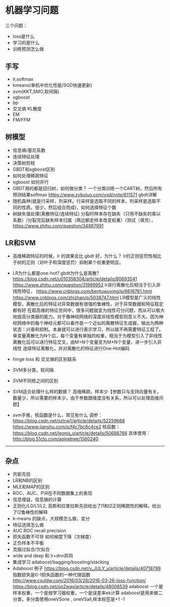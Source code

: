 # 机器学习问题

三个问题：
- loss是什么
- 学习的是什么
- 训练预测怎么做
## 手写
- lr,softmax
- kmeans(单机中优化性能/SGD快速更新)
- svm(KKT,SMO,软间隔)
- xgboost
- bp
- 交叉熵 KL散度
- EM
- FM/FFM

## 树模型
- 信息熵/基尼系数
- 连续特征处理
- 决策树剪枝
- GBDT和xgboost区别
- 如何处理稀疏特征
- xgboost 如何并行
- GBDT用的都是回归树，如何做分类？ 
一个分类训练一个CART树，然后所有预测结果softmax https://www.zybuluo.com/yxd/note/611571 gbdt详解
- 随机森林(就是行采样，列采样。行采样是选取不同的样本，列采样是选取不同的性质。很少，然后组合而成)，如何选择特征个数
- 树缺失值处理(离散特征/连续特征)
分裂时样本存在缺失（只用不缺失的乘以系数）/分裂完后缺失样本归属（两边都走样本改变权重）/测试（填充），
https://www.zhihu.com/question/34867991 


## LR和SVM
- 高维稀疏特征的时候，lr 的效果会比 gbdt 好，为什么？
lr的正则惩罚性相比于树的正则（对叶子和深度惩罚）抑制某个权重更明显。

- LR为什么都是one-hot? gbdt为什么是离散?
https://blog.csdn.net/u010358304/article/details/80693541
https://www.zhihu.com/question/31989952
lr进行离散化后相当于引入非线性特征，
https://www.cnblogs.com/bentuwuying/p/6616761.html 
https://www.cnblogs.com/zhizhan/p/5038747.html 
LR模型是广义的线性模型，离散化后的特征对异常数据有很强的鲁棒性，对于异常数据和特征稳定都有好 在超高维的特征空间中，很多问题就变为线性可分问题，而从可以极大地提高分类器的能力。对于像神经网络的深度非线性模型则意义不大。因为神经网络中的每个神经元都可以看作是一个近似的离散特征生成器，输出为两种状态：兴奋和抑制。本身就可以进行表示学习，所以就不再需要特征工程了。
单变量离散化为N个后，每个变量有单独的权重，相当于为模型引入了非线性
离散化后可以进行特征交叉，由M+N个变量变为M*N个变量，进一步引入非线性
连续特征离散化，并对离散化的特征进行One-Hot编码

- hinge loss 和 交叉熵的区别联系
- SVM多分类，软间隔
- SVM不同核之间的区别
- SVM适合处理什么样的数据？
高维稀疏，样本少【参数只与支持向量有关，数量少，所以需要的样本少，由于参数跟维度没有关系，所以可以处理高维问题】
- svm手推，核函数是什么，常见有什么
调参： https://blog.csdn.net/szlcw1/article/details/52259668
https://www.jianshu.com/p/f4c7bc6c4ce2
核函数： https://blog.csdn.net/leonis_v/article/details/50688766
具体使用：http://blog.51cto.com/apinetree/1560240

---
## 杂点
- 共轭先验
- LR和NB的区别
- MLE和MAP的区别
- ROC、AUC、P\R在不同数据集上的表现
- 信息增益，信息熵的计算
- 正则化/L0/L1/L2, 高斯和拉普拉斯先验给出了l1和l2正则稀疏性的解释。给出了l2鲁棒性的解释
- k-means 的缺点，大规模怎么做，变分
- 特征选择怎么做
- AUC ROC  recall precision
- 损失函数不可导 如何梯度下降（次梯度）
- 正负样本不平衡
- 克服过拟合/欠拟合
- wide and deep 和 lr+dnn异同
- 集成学习 adaboost/bagging/boosting/stacking
- Adaboost
例子 https://blog.csdn.net/v_JULY_v/article/details/40718799
指数损失是0-1损失函数的一种代理函数
http://www.csuldw.com/2016/03/26/2016-03-26-loss-function/
https://blog.csdn.net/on2way/article/details/48006539
adaboost 一个是样本权重，一个是弱学习器权重，一个是误差率ek计算
adaboost是用来做二分类，多分类使用oneVSone , oneVSall,样本标签是+1 -1



